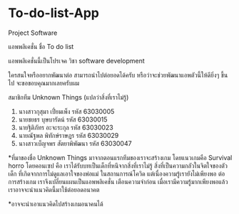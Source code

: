 # To-do-list-App

Project Software

แอพพลิเคชั่น ชื่อ To do list

แอพพลิเคชั่นนี้เป็นโปรเจค วิชา software development 

ใครสนใจหรืออยากพัฒนาต่อ สามารถนำไปต่อยอดได้ครับ
หรือว่าจะช่วยพัฒนาแอพตัวนี้ให้ดียิ่งๆ ขี้นไป จะขอขอบคุณมากเลยครับผม

สมาชิกทีม Unknown Things (แปลว่าสิ่งที่เราไม่รู้)
1. นางสาวกุสุมา เปี่ยมเพ็ง รหัส 63030005
2. นายชยธร บุษบารัตน์ รหัส 63030015
3. นายฐิติภัทร อะจะระกุล รหัส 63030023
4. นายณัฐพล พิทักษ์ราษฎร รหัส 63030029
5. นางสาวเบ็ญจพร สัตยาพิพัฒนา รหัส 63030047


*ที่มาของชื่อ Unknown Things มาจากตอนแรกทีมของเราจะสร้างเกม โดยแนวเกมคือ Survival horro โดยคอนเซป คือ เราได้รับบทเป็นเด็กที่หนึจากสิ่งที่เราไม่รู้ สิ่งที่เป็นความกลัวในจิตใจของตัวเด็ก ที่เกิดจากการไม่ดูแลเอาใจของพ่อแม่ ในสถานการณ์โควิด แต่เนื่องความรู้เรายังไม่เพียงพอ ต่อการสร้างเกม เราจึงเปลี่ยนแผนเป็นแอพพลิเคชั่น เตือนความจำก่อน เมื่อเรามีความรู้มากเพียงพอแล้ว เราอาจจะนำแนวคิดนี้มาใช้ต่อยอดอนาคต

*อาจจะนำเอาแนวคิดไปสร้างเกมอนาคนได้
